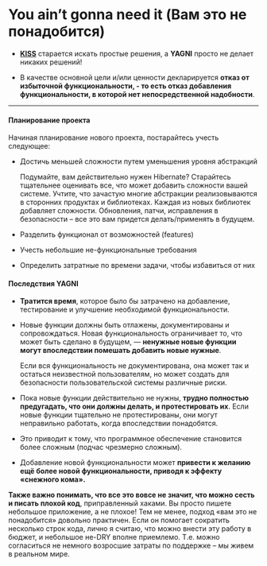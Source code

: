 # You ain’t gonna need it (Вам это не понадобится)

- [**KISS**][KISS] старается искать простые решения, а **YAGNI** просто не делает никаких решений!

- В качестве основной цели и/или ценности декларируется **отказ от избыточной функциональности, - то есть отказ добавления функциональности, в которой нет непосредственной надобности**.
***

#### Планирование проекта

Начиная планирование нового проекта, постарайтесь учесть следующее:

- Достичь меньшей сложности путем уменьшения уровня абстракций

  Подумайте, вам действительно нужен Hibernate? Старайтесь тщательнее оценивать все, что может добавить сложности вашей системе. Учтите, что зачастую многие абстракции реализовываются в сторонних продуктах и библиотеках. Каждая из новых библиотек добавляет сложности. Обновления, патчи, исправления в безопасности – все это вам придется делать/применять в будущем.

- Разделить функционал от возможностей (features)

- Учесть небольшие не-функциональные требования

- Определить затратные по времени задачи, чтобы избавиться от них

#### Последствия YAGNI

- **Тратится время**, которое было бы затрачено на добавление, тестирование и улучшение необходимой функциональности.

- Новые функции должны быть отлажены, документированы и сопровождаться.
Новая функциональность ограничивает то, что может быть сделано в будущем, — **ненужные новые функции могут впоследствии помешать добавить новые нужные**.

  Если вся функциональность не документирована, она может так и остаться неизвестной пользователям, но может создать для безопасности пользовательской системы различные риски.

- Пока новые функции действительно не нужны, **трудно полностью предугадать, что они должны делать, и протестировать их**. Если новые функции тщательно не протестированы, они могут неправильно работать, когда впоследствии понадобятся.

- Это приводит к тому, что программное обеспечение становится более сложным (подчас чрезмерно сложным).

- Добавление новой функциональности может **привести к желанию ещё более новой функциональности, приводя к эффекту «снежного кома».**


**Также важно понимать, что все это вовсе не значит, что можно сесть и писать плохой код**, приправленный хаками. Вы просто пишете небольшое приложение, а не плохое! Тем не менее, подход «вам это не понадобится» довольно практичен. Если он помогает сократить несколько строк кода, лично я считаю, что можно внести эту работу в бюджет, и небольшое не-DRY вполне приемлемо. Т.е. можно согласиться не немного возросшие затраты по поддержке – мы живем в реальном мире.

[KISS]: </src/AdditionalDocs/KISS.md>
